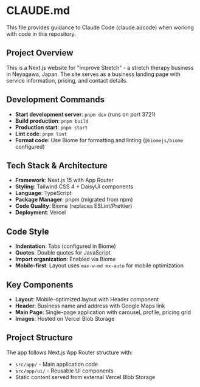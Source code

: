 # CLAUDE.md

This file provides guidance to Claude Code (claude.ai/code) when working with code in this repository.

## Project Overview

This is a Next.js website for "Improve Stretch" - a stretch therapy business in Neyagawa, Japan. The site serves as a business landing page with service information, pricing, and contact details.

## Development Commands

- **Start development server**: `pnpm dev` (runs on port 3721)
- **Build production**: `pnpm build`
- **Production start**: `pnpm start`
- **Lint code**: `pnpm lint`
- **Format code**: Use Biome for formatting and linting (`@biomejs/biome` configured)

## Tech Stack & Architecture

- **Framework**: Next.js 15 with App Router
- **Styling**: Tailwind CSS 4 + DaisyUI components
- **Language**: TypeScript
- **Package Manager**: pnpm (migrated from npm)
- **Code Quality**: Biome (replaces ESLint/Prettier)
- **Deployment**: Vercel

## Code Style

- **Indentation**: Tabs (configured in Biome)
- **Quotes**: Double quotes for JavaScript
- **Import organization**: Enabled via Biome
- **Mobile-first**: Layout uses `max-w-md mx-auto` for mobile optimization

## Key Components

- **Layout**: Mobile-optimized layout with Header component
- **Header**: Business name and address with Google Maps link
- **Main Page**: Single-page application with carousel, profile, pricing grid
- **Images**: Hosted on Vercel Blob Storage

## Project Structure

The app follows Next.js App Router structure with:
- `src/app/` - Main application code
- `src/app/ui/` - Reusable UI components
- Static content served from external Vercel Blob Storage